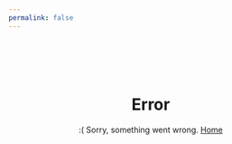 ```yaml
---
permalink: false
---
```

<div style="max-width: 800px; margin: auto; text-align: center; padding-top: 60px;">
  <h1>Error</h1>
  <p>:( Sorry, something went wrong. <a href="/">Home</a></p>
</div>